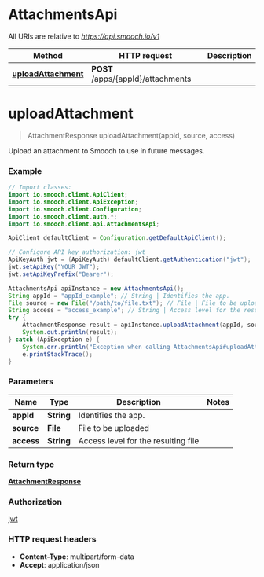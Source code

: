# AttachmentsApi

All URIs are relative to *https://api.smooch.io/v1*

Method | HTTP request | Description
------------- | ------------- | -------------
[**uploadAttachment**](AttachmentsApi.md#uploadAttachment) | **POST** /apps/{appId}/attachments | 


<a name="uploadAttachment"></a>
# **uploadAttachment**
> AttachmentResponse uploadAttachment(appId, source, access)



Upload an attachment to Smooch to use in future messages.

### Example
```java
// Import classes:
import io.smooch.client.ApiClient;
import io.smooch.client.ApiException;
import io.smooch.client.Configuration;
import io.smooch.client.auth.*;
import io.smooch.client.api.AttachmentsApi;

ApiClient defaultClient = Configuration.getDefaultApiClient();

// Configure API key authorization: jwt
ApiKeyAuth jwt = (ApiKeyAuth) defaultClient.getAuthentication("jwt");
jwt.setApiKey("YOUR JWT");
jwt.setApiKeyPrefix("Bearer");

AttachmentsApi apiInstance = new AttachmentsApi();
String appId = "appId_example"; // String | Identifies the app.
File source = new File("/path/to/file.txt"); // File | File to be uploaded
String access = "access_example"; // String | Access level for the resulting file
try {
    AttachmentResponse result = apiInstance.uploadAttachment(appId, source, access);
    System.out.println(result);
} catch (ApiException e) {
    System.err.println("Exception when calling AttachmentsApi#uploadAttachment");
    e.printStackTrace();
}
```

### Parameters

Name | Type | Description  | Notes
------------- | ------------- | ------------- | -------------
 **appId** | **String**| Identifies the app. |
 **source** | **File**| File to be uploaded |
 **access** | **String**| Access level for the resulting file |

### Return type

[**AttachmentResponse**](AttachmentResponse.md)

### Authorization

[jwt](../README.md#jwt)

### HTTP request headers

 - **Content-Type**: multipart/form-data
 - **Accept**: application/json


